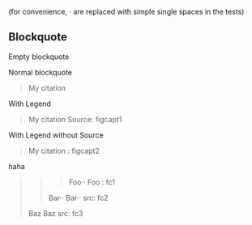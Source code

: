 (for convenience, · are replaced with
simple single spaces in the tests)

## Blockquote

Empty blockquote

>


Normal blockquote

> My citation

With Legend

> My citation
Source: figcapt1

With Legend without Source

> My citation
: figcapt2

haha

> > > Foo··
> > > Foo
> > : fc1
> >
> > Bar··
> > Bar··
> src: fc2
>
> Baz
> Baz
src: fc3

